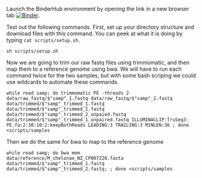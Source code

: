 Launch the BinderHub environment by opening the link in a new browser tab [![Binder](https://binder.pangeo.io/badge_logo.svg)](https://binder.pangeo.io/v2/gh/kyleaoconnell22/pangeo-genomics-tutorial/main).

Test out the following commands.
First, set up your directory structure and download files with this command. You can peek at what it is doing by typing `cat scripts/setup.sh`.
```
sh scripts/setup.sh
```

Now we are going to trim our raw fastq files using trimmomatic, and then map them to a reference genome using bwa. We will have to run each command twice for the two samples, but with some bash scriping we could use wildcards to automate these commands.

```
while read samp; do trimmomatic PE -threads 2 data/raw_fastq/$"samp"_1.fastq data/raw_fastq/$"samp"_2.fastq data/trimmed/$"samp"_trimmed_1.fastq data/trimmed/$"samp"_trimmed_2.fastq data/trimmed/$"samp"_trimmed_2_unpaied.fastq  data/trimmed/$"samp"_trimmed_1_unpaired.fastq ILLUMINACLIP:TruSeq3-PE.fa:2:30:10:2:keepBothReads LEADING:3 TRAILING:3 MINLEN:36 ; done <scripts/samples
```
Then we do the same for bwa to map to the reference genome
```
while read samp; do bwa mem data/reference/M_chelonae_NZ_CP007220.fasta  data/trimmed/$"samp"_trimmed_1.fastq  data/trimmed/$"samp"_trimmed_2.fastq; ; done <scripts/samples
```
